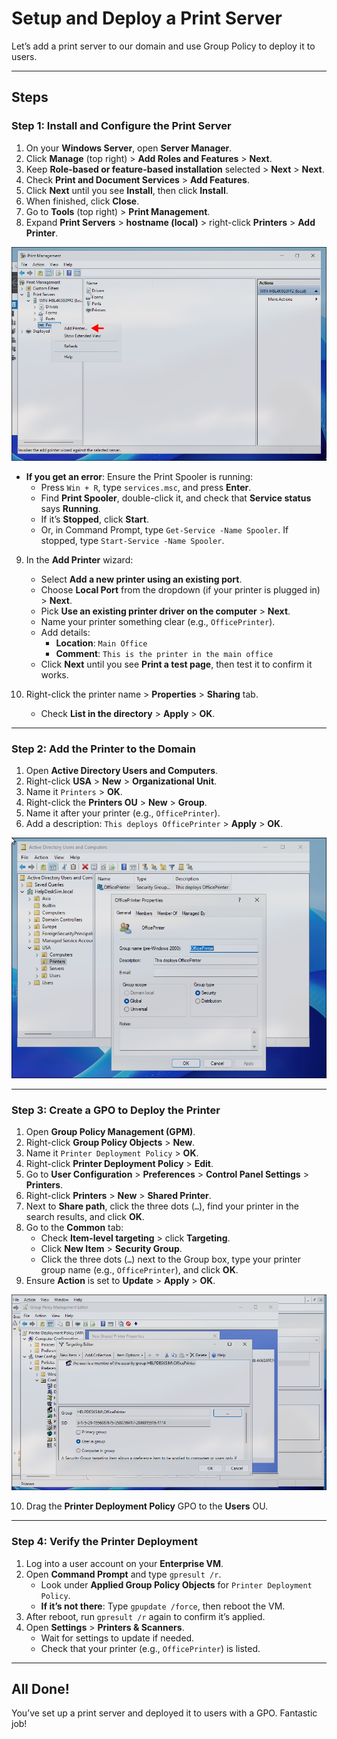 # Setup and Deploy a Print Server

Let’s add a print server to our domain and use Group Policy to deploy it to users.

---

## Steps

### Step 1: Install and Configure the Print Server
1. On your **Windows Server**, open **Server Manager**.  
2. Click **Manage** (top right) > **Add Roles and Features** > **Next**.  
3. Keep **Role-based or feature-based installation** selected > **Next** > **Next**.  
4. Check **Print and Document Services** > **Add Features**.  
5. Click **Next** until you see **Install**, then click **Install**.  
6. When finished, click **Close**.  
7. Go to **Tools** (top right) > **Print Management**.  
8. Expand **Print Servers** > **hostname (local)** > right-click **Printers** > **Add Printer**.

<p align="center">
   <img src="https://github.com/JBrunoX/Help-Desk-Lab/blob/main/images/addPrinter.png">
</p>

   - **If you get an error**: Ensure the Print Spooler is running:  
     - Press `Win + R`, type `services.msc`, and press **Enter**.  
     - Find **Print Spooler**, double-click it, and check that **Service status** says **Running**.  
     - If it’s **Stopped**, click **Start**.  
     - Or, in Command Prompt, type `Get-Service -Name Spooler`. If stopped, type `Start-Service -Name Spooler`.

9. In the **Add Printer** wizard:  
   - Select **Add a new printer using an existing port**.  
   - Choose **Local Port** from the dropdown (if your printer is plugged in) > **Next**.  
   - Pick **Use an existing printer driver on the computer** > **Next**.  
   - Name your printer something clear (e.g., `OfficePrinter`).  
   - Add details:  
     - **Location**: `Main Office`  
     - **Comment**: `This is the printer in the main office`  
   - Click **Next** until you see **Print a test page**, then test it to confirm it works.

11. Right-click the printer name > **Properties** > **Sharing** tab.  
    - Check **List in the directory** > **Apply** > **OK**.

---

### Step 2: Add the Printer to the Domain
1. Open **Active Directory Users and Computers**.  
2. Right-click **USA** > **New** > **Organizational Unit**.  
3. Name it `Printers` > **OK**.  
4. Right-click the **Printers OU** > **New** > **Group**.  
5. Name it after your printer (e.g., `OfficePrinter`).  
6. Add a description: `This deploys OfficePrinter` > **Apply** > **OK**.

<p align="center">
   <img src="https://github.com/JBrunoX/Help-Desk-Lab/blob/main/images/officePrinter.png">
</p>

---

### Step 3: Create a GPO to Deploy the Printer
1. Open **Group Policy Management (GPM)**.  
2. Right-click **Group Policy Objects** > **New**.  
3. Name it `Printer Deployment Policy` > **OK**.  
4. Right-click **Printer Deployment Policy** > **Edit**.  
5. Go to **User Configuration** > **Preferences** > **Control Panel Settings** > **Printers**.  
6. Right-click **Printers** > **New** > **Shared Printer**.  
7. Next to **Share path**, click the three dots (`…`), find your printer in the search results, and click **OK**.  
8. Go to the **Common** tab:  
   - Check **Item-level targeting** > click **Targeting**.  
   - Click **New Item** > **Security Group**.  
   - Click the three dots (`…`) next to the Group box, type your printer group name (e.g., `OfficePrinter`), and click **OK**.  
9. Ensure **Action** is set to **Update** > **Apply** > **OK**.
   
<p align="center">
   <img src="https://github.com/JBrunoX/Help-Desk-Lab/blob/main/images/ofice%20printer%20targeting.png">
</p>

10. Drag the **Printer Deployment Policy** GPO to the **Users** OU.

---

### Step 4: Verify the Printer Deployment
1. Log into a user account on your **Enterprise VM**.  
2. Open **Command Prompt** and type `gpresult /r`.  
   - Look under **Applied Group Policy Objects** for `Printer Deployment Policy`.  
   - **If it’s not there**: Type `gpupdate /force`, then reboot the VM.  
3. After reboot, run `gpresult /r` again to confirm it’s applied.  
4. Open **Settings** > **Printers & Scanners**.  
   - Wait for settings to update if needed.  
   - Check that your printer (e.g., `OfficePrinter`) is listed.

---

## All Done!
You’ve set up a print server and deployed it to users with a GPO. Fantastic job!
